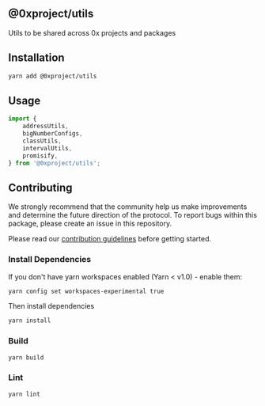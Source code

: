 @0xproject/utils
------

Utils to be shared across 0x projects and packages

## Installation

```bash
yarn add @0xproject/utils
```

## Usage

```javascript
import {
    addressUtils, 
    bigNumberConfigs,
    classUtils,
    intervalUtils,
    promisify,
} from '@0xproject/utils';
```

## Contributing

We strongly recommend that the community help us make improvements and determine the future direction of the protocol. To report bugs within this package, please create an issue in this repository.

Please read our [contribution guidelines](../../CONTRIBUTING.md) before getting started.

### Install Dependencies

If you don't have yarn workspaces enabled (Yarn < v1.0) - enable them:
```bash
yarn config set workspaces-experimental true
```

Then install dependencies
```bash
yarn install
```

### Build

```bash
yarn build
```

### Lint

```bash
yarn lint
```
